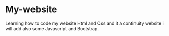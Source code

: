 # My-website
Learning how to code my website
Html and Css and it a continuity website i will add also some Javascript and Bootstrap.
